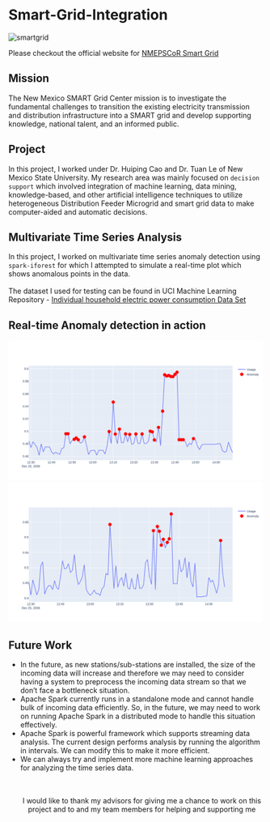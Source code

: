 # Smart-Grid-Integration
![smartgrid](https://pbs.twimg.com/profile_images/378800000017633734/40afd2eddbedc568555977a0c9758e86_400x400.jpeg)

Please checkout the official website for [NMEPSCoR Smart Grid](https://www.nmepscor.org/)
## Mission
The New Mexico SMART Grid Center mission is to investigate the fundamental challenges to transition 
the existing electricity transmission and distribution infrastructure into a SMART grid and develop 
supporting knowledge, national talent, and an informed public.

## Project
In this project, I worked under Dr. Huiping Cao and Dr. Tuan Le of New Mexico State University. My research area was mainly focused 
on ```decision support``` which involved integration of machine learning, data mining, knowledge-based, 
and other artificial intelligence techniques to utilize heterogeneous Distribution Feeder Microgrid and 
smart grid data to make computer-aided and automatic decisions.

## Multivariate Time Series Analysis
In this project, I worked on multivariate time series anomaly detection using ```spark-iforest```  for which I attempted to simulate a real-time plot which shows anomalous points in the data.<br><br>
The dataset I used for testing can be found in UCI Machine Learning Repository - [Individual household electric power consumption Data Set](https://archive.ics.uci.edu/ml/datasets/Individual+household+electric+power+consumption)

## Real-time Anomaly detection in action
![anomaly1](Plots/colab/anomaly_Last100_contamination_0.3_maxDepth_0.2.png)
![anomaly2](Plots/colab/anomaly_last100_default.png)

## Future Work
<ul>
<li>
In the future, as new stations/sub-stations are installed, the size of the incoming data will 
increase and therefore we may need to consider having a system to preprocess the incoming 
data stream so that we don’t face a bottleneck situation.
</li>
<li>
Apache Spark currently runs in a standalone mode and cannot handle bulk of incoming data
efficiently. So, in the future, we may need to work on running Apache Spark in a distributed 
mode to handle this situation effectively.
</li>
<li>
Apache Spark is powerful framework which supports streaming data analysis. The current design 
performs analysis by running the algorithm in intervals. We can modify this to make it more 
efficient.
</li>
<li>
We can always try and implement more machine learning approaches for analyzing the time 
series data.
</li>
<br><br>
<p align="center">I would like to thank my advisors for giving me a chance to work on this project and to and my team 
members for helping and supporting me</p>
